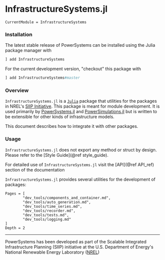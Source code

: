 # InfrastructureSystems.jl

```@meta
CurrentModule = InfrastructureSystems
```

### Installation

The latest stable release of PowerSystems can be installed using the Julia package manager with

```julia
] add InfrastructureSystems
```

For the current development version, "checkout" this package with

```julia
] add InfrastructureSystems#master
```

### Overview

`InfrastructureSystems.jl` is a [`Julia`](http://www.julialang.org) package that utilities for
the packages in NREL's [SIIP Initiative](https://github.com/NREL-SIIP). This package is meant
for module development. It is used primarily by
[PowerSystems.jl](https://github.com/NREL-SIIP/PowerSystems.jl) and
[PowerSimulations.jl](https://github.com/NREL-SIIP/PowerSimulations.jl) but is
written to be extensible for other kinds of infrastructure models.

This document describes how to integrate it with other packages.

### Usage

`InfrastructureSystems.jl` does not export any method or struct by design. Please refer to
the [Style Guide](@ref style_guide).

For detailed use of `InfrastructureSystems.jl` visit the [API](@ref API_ref) section of the
documentation

`InfrastructureSystems.jl` provides several utilities for the development of packages:

```@contents
Pages = [
        "dev_tools/components_and_container.md",
        "dev_tools/auto_generation.md",
        "dev_tools/time_series.md",
        "dev_tools/recorder.md",
        "dev_tools/tests.md",
        "dev_tools/logging.md"
]
Depth = 2
```

------------
PowerSystems has been developed as part of the Scalable Integrated Infrastructure Planning
(SIIP) initiative at the U.S. Department of Energy's National Renewable Energy Laboratory
([NREL](https://www.nrel.gov/))

